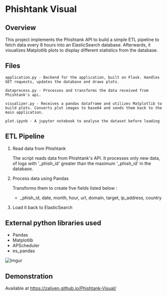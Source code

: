 # Phishtank Visual
## Overview 
This project implements the Phishtank API to build a simple ETL pipeline to fetch data every 8 hours into an ElasticSearch database. Afterwards, it visualizes Matplotlib plots to display different statistics from the database.


## Files
```
application.py - Backend for the application, built on Flask. Handles GET requests, updates the database and draws plots.

dataprocess.py - Processes and transforms the data received from Phishtank's api.

visualizer.py - Receives a pandas dataframe and utilizes Matplotlib to build plots. Converts plot images to base64 and sends them back to the main application.

plot.ipynb - A jupyter notebook to analyse the dataset before loading
``` 

## ETL Pipeline
    
1.  Read data from Phishtank
  
    The script reads data from Phishtank's API. It processes only new data, of logs with '_phish_id'
    greater than the maximum '_phish_id'
    in the database.
    
2.  Process data using Pandas
    
    Transforms them to create five fields listed below :
    -   _phish_id, date, month, hour, url, domain, target, ip_address, country
    
3.  Load it back to ElasticSearch

## External python libraries used
- Pandas
- Matplotlib
- APScheduler
- es_pandas

![Imgur](https://i.imgur.com/zVyatUo.png)

## Demonstration
Available at https://zaliven.github.io/Phishtank-Visual/


